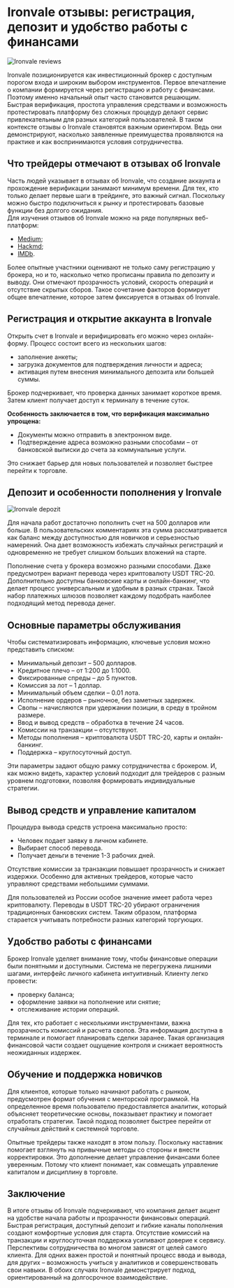 # Ironvale отзывы: регистрация, депозит и удобство работы с финансами
![Ironvale reviews](https://github.com/user-attachments/assets/b99a439d-49cf-4f01-8424-db78928c550d)


Ironvale позиционируется как инвестиционный брокер с доступным порогом входа и широким выбором инструментов. Первое впечатление о компании формируется через регистрацию и работу с финансами. Поэтому именно начальный опыт часто становится решающим. Быстрая верификация, простота управления средствами и возможность протестировать платформу без сложных процедур делают сервис привлекательным для разных категорий пользователей. В таком контексте отзывы о Ironvale становятся важным ориентиром. Ведь они демонстрируют, насколько заявленные преимущества проявляются на практике и как воспринимаются условия сотрудничества.

## Что трейдеры отмечают в отзывах об Ironvale

Часть людей указывает в отзывах об Ironvale, что создание аккаунта и прохождение верификации занимают минимум времени. Для тех, кто только делает первые шаги в трейдинге, это важный сигнал. Поскольку можно быстро подключиться к рынку и протестировать базовые функции без долгого ожидания.  
Для изучения отзывов об Ironvale можно на ряде популярных веб-платформ:  
- [Medium](https://medium.com/@Ironvale/ironvale-%D0%BE%D1%82%D0%B7%D1%8B%D0%B2%D1%8B-%D0%BE%D0%BF%D1%8B%D1%82-%D0%BA%D0%BB%D0%B8%D0%B5%D0%BD%D1%82%D0%BE%D0%B2-%D0%B8-%D0%BE%D0%B1%D1%89%D0%B5%D0%B5-%D0%B2%D0%BF%D0%B5%D1%87%D0%B0%D1%82%D0%BB%D0%B5%D0%BD%D0%B8%D0%B5-%D0%BE%D1%82-%D1%80%D0%B0%D0%B1%D0%BE%D1%82%D1%8B-%D0%B1%D1%80%D0%BE%D0%BA%D0%B5%D1%80%D0%B0-f8d096d9132e);  
- [Hackmd](https://hackmd.io/@Ironvale/HkmXkwHsgg);  
- [IMDb](https://www.imdb.com/list/ls4109164601).  

Более опытные участники оценивают не только саму регистрацию у брокера, но и то, насколько четко прописаны правила по депозиту и выводу. Они отмечают прозрачность условий, скорость операций и отсутствие скрытых сборов. Такое сочетание факторов формирует общее впечатление, которое затем фиксируется в отзывах об Ironvale.

## Регистрация и открытие аккаунта в Ironvale

Открыть счет в Ironvale и верифицировать его можно через онлайн-форму. Процесс состоит всего из нескольких шагов:  
- заполнение анкеты;  
- загрузка документов для подтверждения личности и адреса;  
- активация путем внесения минимального депозита или большей суммы.  

Брокер подчеркивает, что проверка данных занимает короткое время. Затем клиент получает доступ к терминалу в течение суток.  

**Особенность заключается в том, что верификация максимально упрощена:**  
- Документы можно отправить в электронном виде.  
- Подтверждение адреса возможно разными способами – от банковской выписки до счета за коммунальные услуги.  

Это снижает барьер для новых пользователей и позволяет быстрее перейти к торговле.

## Депозит и особенности пополнения у Ironvale
![Ironvale depozit](https://github.com/user-attachments/assets/962ccfa4-97f1-438f-92e1-05cd4b01256d)


Для начала работ достаточно пополнить счет на 500 долларов или больше. В пользовательских комментариях эта сумма рассматривается как баланс между доступностью для новичков и серьезностью намерений. Она дает возможность избежать случайных регистраций и одновременно не требует слишком больших вложений на старте.  

Пополнение счета у брокера возможно разными способами. Даже предусмотрен вариант перевода через криптовалюту USDT TRC-20. Дополнительно доступны банковские карты и онлайн-банкинг, что делает процесс универсальным и удобным в разных странах. Такой набор платежных шлюзов позволяет каждому подобрать наиболее подходящий метод перевода денег.

## Основные параметры обслуживания

Чтобы систематизировать информацию, ключевые условия можно представить списком:  
- Минимальный депозит – 500 долларов.  
- Кредитное плечо – от 1:200 до 1:1000.  
- Фиксированные спреды – до 5 пунктов.  
- Комиссия за лот – 1 доллар.  
- Минимальный объем сделки – 0.01 лота.  
- Исполнение ордеров – рыночное, без заметных задержек.  
- Свопы – начисляются при удержании позиции, в среду в тройном размере.  
- Ввод и вывод средств – обработка в течение 24 часов.  
- Комиссии на транзакции – отсутствуют.  
- Методы пополнения – криптовалюта USDT TRC-20, карты и онлайн-банкинг.  
- Поддержка – круглосуточный доступ.  

Эти параметры задают общую рамку сотрудничества с брокером. И, как можно видеть, характер условий подходит для трейдеров с разным уровнем подготовки, позволяя формировать индивидуальные стратегии.

## Вывод средств и управление капиталом

Процедура вывода средств устроена максимально просто:  
- Человек подает заявку в личном кабинете.  
- Выбирает способ перевода.  
- Получает деньги в течение 1-3 рабочих дней.  

Отсутствие комиссии за транзакции повышает прозрачность и снижает издержки. Особенно для активных трейдеров, которые часто управляют средствами небольшими суммами.  

Для пользователей из России особое значение имеет работа через криптовалюту. Переводы в USDT TRC-20 убирают ограничения традиционных банковских систем. Таким образом, платформа старается учитывать потребности разных категорий торгующих.

## Удобство работы с финансами

Брокер Ironvale уделяет внимание тому, чтобы финансовые операции были понятными и доступными. Система не перегружена лишними шагами, интерфейс личного кабинета интуитивный. Клиенту легко провести:  
- проверку баланса;  
- оформление заявки на пополнение или снятие;  
- отслеживание истории операций.  

Для тех, кто работает с несколькими инструментами, важна прозрачность комиссий и расчета свопов. Эта информация доступна в терминале и помогает планировать сделки заранее. Такая организация финансовой части создает ощущение контроля и снижает вероятность неожиданных издержек.

## Обучение и поддержка новичков

Для клиентов, которые только начинают работать с рынком, предусмотрен формат обучения с менторской программой. На определенное время пользователю предоставляется аналитик, который объясняет теоретические основы, показывает практику и помогает отработать стратегии. Такой подход позволяет быстрее перейти от случайных действий к системной торговле.  

Опытные трейдеры также находят в этом пользу. Поскольку наставник помогает взглянуть на привычные методы со стороны и внести корректировки. Это дополнение делает управление финансами более уверенным. Потому что клиент понимает, как совмещать управление капиталом и дисциплину в торговле.

## Заключение

В итоге отзывы об Ironvale подчеркивают, что компания делает акцент на удобстве начала работы и прозрачности финансовых операций. Быстрая регистрация, доступный депозит и гибкие каналы пополнения создают комфортные условия для старта. Отсутствие комиссий на транзакции и круглосуточная поддержка усиливают доверие к сервису. Перспективы сотрудничества во многом зависят от целей самого клиента. Для одних важен простой и понятный процесс ввода и вывода, для других – возможность учиться у аналитиков и совершенствовать свои навыки. В обоих случаях Ironvale демонстрирует подход, ориентированный на долгосрочное взаимодействие.

